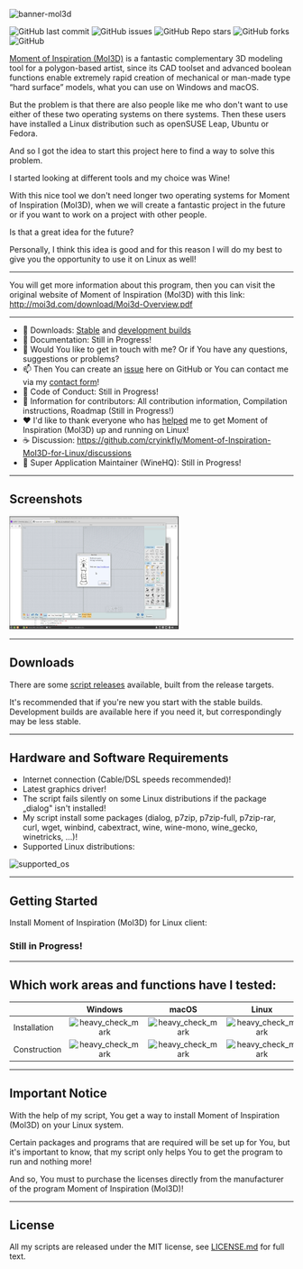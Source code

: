 ![banner-mol3d](https://user-images.githubusercontent.com/79079633/136657332-1a4f5ed1-a1a6-4b96-a1dd-114e1086e80a.png)

![GitHub last commit](https://img.shields.io/github/last-commit/cryinkfly/Moment-of-Inspiration-MoI3D-for-Linux?style=for-the-badge)
![GitHub issues](https://img.shields.io/github/issues-raw/cryinkfly/Moment-of-Inspiration-MoI3D-for-Linux?style=for-the-badge)
![GitHub Repo stars](https://img.shields.io/github/stars/cryinkfly/Moment-of-Inspiration-MoI3D-for-Linux?style=for-the-badge)
![GitHub forks](https://img.shields.io/github/forks/cryinkfly/Moment-of-Inspiration-MoI3D-for-Linux?style=for-the-badge)
![GitHub](https://img.shields.io/github/license/cryinkfly/Moment-of-Inspiration-MoI3D-for-Linux?style=for-the-badge)

[Moment of Inspiration (Mol3D)](https://moi3d.com) is a fantastic complementary 3D modeling tool for a polygon-based artist, since its CAD toolset and advanced boolean functions enable extremely rapid creation of mechanical or man-made type “hard surface” models, what you can use on Windows and macOS.

But the problem is that there are also people like me who don't want to use either of these two operating systems on there systems. Then these users have installed a Linux distribution such as openSUSE Leap, Ubuntu or Fedora.

And so I got the idea to start this project here to find a way to solve this problem. 

I started looking at different tools and my choice was Wine! 

With this nice tool we don't need longer two operating systems for Moment of Inspiration (Mol3D), when we will create a fantastic project in the future or if you want to work on a project with other people.

Is that a great idea for the future?

Personally, I think this idea is good and for this reason I will do my best to give you the opportunity to use it on Linux as well!

---

You will get more information about this program, then you can visit the original website of Moment of Inspiration (Mol3D) with this link: http://moi3d.com/download/Moi3d-Overview.pdf

---

  - 📂 Downloads: 
<a href="https://github.com/cryinkfly/Moment-of-Inspiration-MoI3D-for-Linux/tree/main/files/scripts/stable-branch">Stable</a> and <a href="https://github.com/cryinkfly/Moment-of-Inspiration-MoI3D-for-Linux/tree/main/files/scripts/development-branch">development builds</a>
  - 📔 Documentation: Still in Progress!
  - 💬 Would You like to get in touch with me? Or if You have any questions, suggestions or problems?
  - 📫 Then You can create an <a href="https://github.com/cryinkfly/Moment-of-Inspiration-MoI3D-for-Linux/issues">issue</a> here on GitHub or You can contact me via my <a href="https://cryinkfly.com/contact/">contact form</a>!
  - 📜 Code of Conduct: Still in Progress!
  - 📖 Information for contributors: All contribution information, Compilation instructions, Roadmap (Still in Progress!)
  - ❤️ I'd like to thank everyone who has <a href="https://github.com/cryinkfly/Moment-of-Inspiration-MoI3D-for-Linux/blob/main/COMMUNITY.md">helped</a> me to get Moment of Inspiration (Mol3D) up and running on Linux!
  - ☕️ Discussion: https://github.com/cryinkfly/Moment-of-Inspiration-MoI3D-for-Linux/discussions
  - 🍷 Super Application Maintainer (WineHQ): Still in Progress!

---

## Screenshots

<div>
<img src="https://github.com/cryinkfly/Moment-of-Inspiration-MoI3D-for-Linux/blob/main/files/images/program/welcome-screen-trial.png" width="300px" height="200px">
</div>

---

## Downloads

There are some <a href="https://github.com/cryinkfly/Moment-of-Inspiration-MoI3D-for-Linux/tree/main/files/scripts">script releases</a> available, built from the release targets.

It's recommended that if you're new you start with the stable builds. Development builds are available here if you need it, but correspondingly may be less stable.

---

## Hardware and Software Requirements

- Internet connection (Cable/DSL speeds recommended)!
- Latest graphics driver!
- The script fails silently on some Linux distributions if the package „dialog" isn't installed!
- My script install some packages (dialog, p7zip, p7zip-full, p7zip-rar, curl, wget, winbind, cabextract, wine, wine-mono, wine_gecko, winetricks, ...)!
- Supported Linux distributions:

![supported_os](https://user-images.githubusercontent.com/79079633/134313580-ac8cf27e-d0c8-4393-beb6-55015a136220.png)

---

## Getting Started

Install Moment of Inspiration (Mol3D) for Linux client:

### Still in Progress!

---

## Which work areas and functions have I tested:


<table>
<thead>
<tr>
<th></th>
<th>Windows</th>
<th>macOS</th>
<th>Linux</th>
</tr>
</thead>
<tbody>
<tr>
<td>Installation</td>
<td style="text-align: center;"><g-emoji class="g-emoji" alias="heavy_check_mark" fallback-src="https://github.githubassets.com/images/icons/emoji/unicode/2714.png"><img class="emoji" alt="heavy_check_mark" src="https://github.githubassets.com/images/icons/emoji/unicode/2714.png" width="20" height="20"></g-emoji></td>
<td style="text-align: center;"><g-emoji class="g-emoji" alias="heavy_check_mark" fallback-src="https://github.githubassets.com/images/icons/emoji/unicode/2714.png"><img class="emoji" alt="heavy_check_mark" src="https://github.githubassets.com/images/icons/emoji/unicode/2714.png" width="20" height="20"></g-emoji></td>
<td style="text-align: center;"><g-emoji class="g-emoji" alias="heavy_check_mark" fallback-src="https://github.githubassets.com/images/icons/emoji/unicode/2714.png"><img class="emoji" alt="heavy_check_mark" src="https://github.githubassets.com/images/icons/emoji/unicode/2714.png" width="20" height="20"></g-emoji></td>
</tr>
<tr>
<td>Construction</td>
<td style="text-align: center;"><g-emoji class="g-emoji" alias="heavy_check_mark" fallback-src="https://github.githubassets.com/images/icons/emoji/unicode/2714.png"><img class="emoji" alt="heavy_check_mark" src="https://github.githubassets.com/images/icons/emoji/unicode/2714.png" width="20" height="20"></g-emoji></td>
<td style="text-align: center;"><g-emoji class="g-emoji" alias="heavy_check_mark" fallback-src="https://github.githubassets.com/images/icons/emoji/unicode/2714.png"><img class="emoji" alt="heavy_check_mark" src="https://github.githubassets.com/images/icons/emoji/unicode/2714.png" width="20" height="20"></g-emoji></td>
<td style="text-align: center;"><g-emoji class="g-emoji" alias="heavy_check_mark" fallback-src="https://github.githubassets.com/images/icons/emoji/unicode/2714.png"><img class="emoji" alt="heavy_check_mark" src="https://github.githubassets.com/images/icons/emoji/unicode/2714.png" width="20" height="20"></g-emoji></td>
</tr>
</tbody>
</table>

---

## Important Notice

With the help of my script, You get a way to install Moment of Inspiration (Mol3D) on your Linux system. 

Certain packages and programs that are required will be set up for You, but it's important to know, that my script only helps You to get the program to run and nothing more! 

And so, You must to purchase the licenses directly from the manufacturer of the program Moment of Inspiration (Mol3D)!

---

## License

All my scripts are released under the MIT license, see <a href="https://github.com/cryinkfly/Moment-of-Inspiration-MoI3D-for-Linux/blob/main/LICENSE.md">LICENSE.md</a> for full text.
